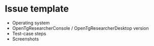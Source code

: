 # Issue template

- Operating system
- OpenTgResearcherConsole / OpenTgResearcherDesktop version
- Test-case steps
- Screenshots
